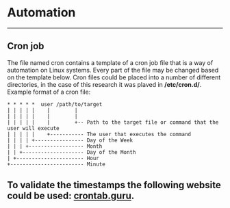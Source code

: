 # Automation
---
## Cron job
The file named cron contains a template of a cron job file that is a way of automation on Linux systems. Every part of the file may be changed based on the template below. Cron files could be placed into a number of different directories, in the case of this research it was plaved in **/etc/cron.d/**.
Example format of a cron file:
```
* * * * *  user /path/to/target
| | | | |    |        |
| | | | |    |        |
| | | | |    |        +-- Path to the target file or command that the user will execute
| | | | |    +----------- The user that executes the command
| | | | +---------------- Day of the Week
| | | +------------------ Month
| | +-------------------- Day of the Month
| +---------------------- Hour
+------------------------ Minute
```
To validate the timestamps the following website could be used: [crontab.guru](https://crontab.guru/).
---
